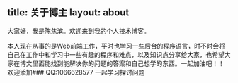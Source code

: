 title: 关于博主
layout: about
---
大家好，我是陈焦滨。欢迎来到我的个人技术博客。

本人现在从事的是Web前端工作，平时也学习一些后台的程序语言，时不时会将自己在工作中和学习中一些有趣的程序和难点，以及知识点分享给大家，也希望大家在博文里面能找到能解决你的问题的答案和自己想学的东西。一起加油吧！！
欢迎添加### QQ:1066628577 一起学习探讨问题
